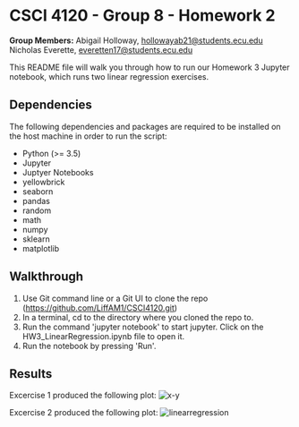# CSCI 4120 - Group 8 - Homework 2 
**Group Members:** 
Abigail Holloway, hollowayab21@students.ecu.edu
Nicholas Everette, everetten17@students.ecu.edu

This README file will walk you through how to run our Homework 3 Jupyter notebook, which runs two linear regression exercises.

## Dependencies

The following dependencies and packages are required to be installed on the host machine in order to run the script:
 - Python (>= 3.5)
 - Jupyter
 - Juptyer Notebooks
 - yellowbrick
 - seaborn
 - pandas
 - random
 - math
 - numpy
 - sklearn
 - matplotlib

## Walkthrough

1. Use Git command line or a Git UI to clone the repo (https://github.com/LiffAM1/CSCI4120.git)
2. In a terminal, cd to the directory where you cloned the repo to.
3. Run the command 'jupyter notebook' to start jupyter. Click on the HW3_LinearRegression.ipynb file to open it.
4. Run the notebook by pressing 'Run'.

## Results
Excercise 1 produced the following plot:
![x-y](https://user-images.githubusercontent.com/22064340/135775657-f699801d-4d6a-4fe6-a043-89e480b9ce18.PNG)

Excercise 2 produced the following plot:
![linearregression](https://user-images.githubusercontent.com/22064340/135775679-da140611-7abf-4d04-ba80-cef13a89134c.PNG)
